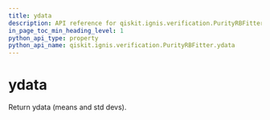 ```yaml
---
title: ydata
description: API reference for qiskit.ignis.verification.PurityRBFitter.ydata
in_page_toc_min_heading_level: 1
python_api_type: property
python_api_name: qiskit.ignis.verification.PurityRBFitter.ydata
---
```


# ydata

Return ydata (means and std devs).

